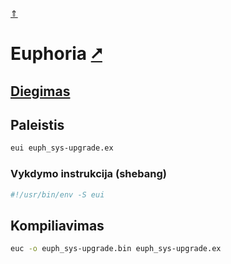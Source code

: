 [&uArr;](./readme.md)

# Euphoria [&#x2B67;](https://openeuphoria.org/)

## [Diegimas](../install/euph_readme.md)

## Paleistis

```bash
eui euph_sys-upgrade.ex
```

### Vykdymo instrukcija (shebang)

```bash
#!/usr/bin/env -S eui
```

## Kompiliavimas

```bash
euc -o euph_sys-upgrade.bin euph_sys-upgrade.ex
```
